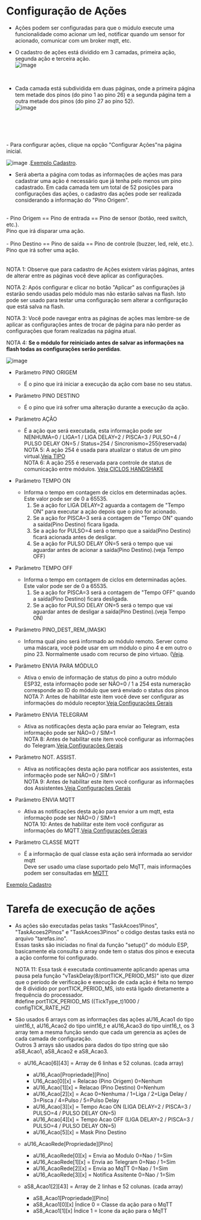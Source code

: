 # Configuração de Ações

- Ações podem ser configuradas para que o múdulo execute uma funcionalidade como acionar um led, notificar quando um sensor for acionado, comunicar com um broker mqtt, etc.<br>

- O cadastro de ações está dividido em 3 camadas, primeira ação, segunda ação e terceira ação.<br>
![image](https://github.com/rede-analista/smcr/assets/66534023/9f65db23-6085-49b4-958d-8288a3c7ddca)
<br>

- Cada camada está subdividida em duas páginas, onde a primeira página tem metade dos pinos (do pino 1 ao pino 26) e a segunda página tem a outra metade dos pinos (do pino 27 ao pino 52).<br>
![image](https://github.com/rede-analista/smcr/assets/66534023/2166a16d-3a01-4f8e-b3a3-015470d90a32)




<br>
<br>
<br>
<br>  
- Para configurar ações, clique na opção "Configurar Ações"na página inicial.<br>

![image](https://github.com/rede-analista/smcr/assets/66534023/958fc6ce-0156-463d-8f22-1f67ae2545e8)
.[Exemplo Cadastro](excadacao.md).


- Será aberta a página com todas as informações de ações mas para cadastrar uma ação é necessário que já tenha pelo menos um pino cadastrado. Em cada camada tem um total de 52 posições para configurações das ações, o cadastro das ações pode ser realizada considerando a informação do "Pino Origem".<br>
<br>
- Pino Origem == Pino de entrada == Pino de sensor (botão, reed switch, etc.).<br>
Pino que irá disparar uma ação.<br>
<br>
- Pino Destino == Pino de saída == Pino de controle (buzzer, led, relé, etc.).<br>
Pino que irá sofrer uma ação.<br>
<br>
<br>
  NOTA 1: Observe que para cadastro de Ações existem várias páginas, antes de alterar entre as páginas você deve aplicar as configurações.<br>

  NOTA 2: Após configurar e clicar no botão "Aplicar" as configurações já estarão sendo usadas pelo módulo mas não estarão salvas na flash. Isto pode ser usado para testar uma configuração sem alterar a configuração que está salva na flash.

  NOTA 3: Você pode navegar entra as páginas de ações mas lembre-se de aplicar as configurações antes de trocar de página para não perder as configurações que foram realizadas na página atual.<br>

  NOTA 4: <strong>Se o módulo for reiniciado antes de salvar as informações na flash todas as configurações serão perdidas</strong>.
  
![image](https://github.com/rede-analista/smcr/assets/66534023/4ddfc001-cf6a-4e3b-b00c-35ef9b8aa63c)


- Parâmetro PINO ORIGEM
  - É o pino que irá iniciar a execução da ação com base no seu status.

- Parâmetro PINO DESTINO
  - É o pino que irá sofrer uma alteração durante a execução da ação.

- Parâmetro AÇÃO
  - É a ação que será executada, esta informação pode ser NENHUMA=0 / LIGA=1 / LIGA DELAY=2 / PISCA=3 / PULSO=4 / PULSO DELAY ON=5 / Status=254 / Sincronismo=255(reservada)<br>
    NOTA 5: A ação 254 é usada para atualizar o status de um pino virtual.[Veja TIPO](pinos.md)<br>
    NOTA 6: A ação 255 é reservada para controle de status de comunicação entre módulos. [Veja CICLOS HANDSHAKE](intermod.md)

- Parâmetro TEMPO ON
  - Informa o tempo em contagem de ciclos em determinadas ações.  Este valor pode ser de 0 a 65535. 
    1. Se a ação for LIGA DELAY=2 aguarda a contagem de "Tempo ON" para executar a ação depois que o pino for acionado.
    2. Se a ação for PISCA=3 será a contagem de "Tempo ON" quando a saída(Pino Destino) ficara ligada.
    3. Se a ação for PULSO=4 será o tempo que a saída(Pino Destino) ficará acionada antes de desligar.
    4. Se a ação for PULSO DELAY ON=5 será o tempo que vai aguardar antes de acionar a saída(Pino Destino).(veja Tempo OFF)

- Parâmetro TEMPO OFF
  - Informa o tempo em contagem de ciclos em determinadas ações.  Este valor pode ser de 0 a 65535. 
    1. Se a ação for PISCA=3 será a contagem de "Tempo OFF" quando a saída(Pino Destino) ficara desligada.
    2. Se a ação for PULSO DELAY ON=5 será o tempo que vai aguardar antes de desligar a saída(Pino Destino).(veja Tempo ON)

- Parâmetro PINO_DEST_REM_(MASK)
  - Informa qual pino será informado ao módulo remoto. Server como uma máscara, você pode usar em um módulo o pino 4 e em outro o pino 23. Normalmente usado com recurso de pino virtuao. ([Veja](pinos.md).

- Parâmetro ENVIA PARA MÓDULO
  - Ativa o envio de informação de status do pino a outro módulo ESP32, esta informaçẽo pode ser NÃO=0 / 1 a 254 esta numeração corresponde ao ID do módulo que será enviado o status dos pinos<br>
    NOTA 7: Antes de habilitar este item você deve ser configurar as informações do módulo receptor.[Veja Configurações Gerais](configgeral.md)

- Parâmetro ENVIA TELEGRAM
  - Ativa as notificações desta ação para enviar ao Telegram, esta informaçẽo pode ser NÃO=0 / SIM=1<br>
    NOTA 8: Antes de habilitar este item você configurar as informações do Telegram.[Veja Configurações Gerais](configgeral.md)

- Parâmetro NOT. ASSIST.
  - Ativa as notificações desta ação para notificar aos assistentes, esta informaçẽo pode ser NÃO=0 / SIM=1<br>
    NOTA 9: Antes de habilitar este item você configurar as informações dos Assistentes.[Veja Configurações Gerais](configgeral.md)<br>

- Parâmetro ENVIA MQTT
  - Ativa as notificações desta ação para envior a um mqtt, esta informaçẽo pode ser NÃO=0 / SIM=1<br>
    NOTA 10: Antes de habilitar este item você configurar as informações do MQTT.[Veja Configurações Gerais](configgeral.md)

- Parâmetro CLASSE MQTT
  - É a informação de qual classe esta ação será informada ao servidor mqtt<br>
    Deve ser usado uma clase suportado pelo MqTT, mais informações podem ser consultadas em [MQTT](https://www.home-assistant.io/integrations/mqtt/)
    
   
[Exemplo Cadastro](excadacao.md)

# Tarefa de execução de ações

- As ações são executadas pelas tasks "TaskAcoes1Pinos", "TaskAcoes2Pinos" e "TaskAcoes3Pinos" o código destas tasks está no arquivo "tarefas.ino".<br>
  Essas tasks são iniciadas no final da função "setup()" do módulo ESP, basicamente ela consulta o array onde tem o status dos pinos e executa a ação conforme foi configurado.<br>

  NOTA 11: Essa task é executada continuamente aplicando apenas uma pausa pela função "vTaskDelay(8/portTICK_PERIOD_MS)" isto que dizer que o período de verificação e execução de cada ação é feita no tempo de 8 dividido por portTICK_PERIOD_MS, isto está ligado diretamente a frequência do processador.<br>
          #define portTICK_PERIOD_MS ((TickType_t)1000 / configTICK_RATE_HZ)


- São usados 6 arrays com as informações das ações aU16_Acao1 do tipo uint16_t, aU16_Acao2 do tipo uint16_t e aU16_Acao3 do tipo uint16_t, os 3 array tem a mesma função sendo que cada um gerencia as ações de cada camada de configuração.<br>
  Outros 3 arrays são usados para dados do tipo string que são aS8_Acao1, aS8_Acao2 e aS8_Acao3.<br>

  - aU16_Acao[6][43] = Array de 6 linhas e 52 colunas. (cada array)
    - aU16_Acao[Propriedade][Pino]
    - U16_Acao[0][x] = Relacao (Pino Origem) 0=Nenhum
    - aU16_Acao[1][x] = Relacao (Pino Destino) 0=Nenhum
    - aU16_Acao[2][x] = Acao 0=Nenhuma / 1=Liga / 2=Liga Delay / 3=Pisca / 4=Pulso / 5=Pulso Delay
    - aU16_Acao[3][x] = Tempo Acao ON (LIGA DELAY=2 / PISCA=3 / PULSO=4 / PULSO DELAY ON=5)
    - aU16_Acao[4][x] = Tempo Acao OFF (LIGA DELAY=2 / PISCA=3 / PULSO=4 / PULSO DELAY ON=5)
    - aU16_Acao[5][x] = Mask Pino Destino

  - aU16_AcaoRede[Propriedade][Pino]
    - aU16_AcaoRede[0][x] = Envia ao Modulo 0=Nao / 1=Sim
    - aU16_AcaoRede[1][x] = Envia ao Telegram 0=Nao / 1=Sim
    - aU16_AcaoRede[2][x] = Envia ao MqTT 0=Nao / 1=Sim
    - aU16_AcaoRede[3][x] = Notifica Assitente 0=Nao / 1=Sim

  - aS8_Acao1[2][43] = Array de 2 linhas e 52 colunas. (cada array)
    - aS8_Acao1[Propriedade][Pino]
    - aS8_Acao1[0][x] Índice 0 = Classe da ação para o MqTT
    - aS8_Acao1[1][x] Índice 1 = Icone da ação para o MqTT
